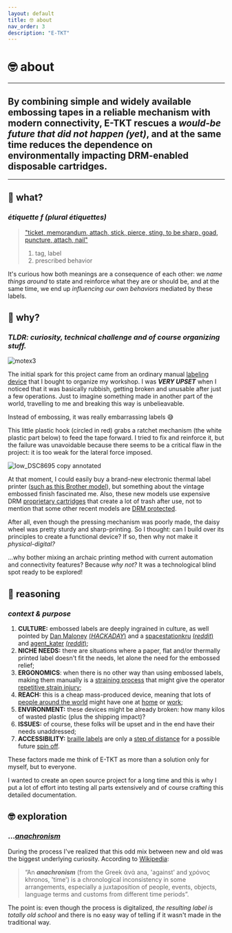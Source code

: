 ```yaml
---
layout: default
title: 🤓 about
nav_order: 3
description: "E-TKT"
---
```


# 🤓 **about**


----

## By combining simple and widely available embossing tapes in a reliable mechanism with modern connectivity, E-TKT rescues a ***would-be future that did not happen (yet)***, and at the same time reduces the dependence on environmentally impacting DRM-enabled disposable cartridges.

----

## 🧐 **what?**
### *étiquette f (plural étiquettes)*
> ["ticket, memorandum, attach, stick, pierce, sting, to be sharp, goad, puncture, attach, nail"](https://en.wiktionary.org/wiki/%C3%A9tiquette#French)
> 1. tag, label 
> 2. prescribed behavior

It's curious how both meanings are a consequence of each other: we *name things around* to state and reinforce what they are or should be, and at the same time, we end up *influencing our own behaviors* mediated by these labels.

## 🤔 **why?**
### *TLDR: curiosity, technical challenge and of course organizing stuff.*

![motex3](https://user-images.githubusercontent.com/15098003/171213081-fbdf82dc-e752-46eb-81d8-d3f7b8e25f01.png)

The initial spark for this project came from an ordinary manual [labeling device](https://www.aliexpress.com/item/3256801648218535.html) that I bought to organize my workshop. I was ***VERY UPSET*** when I noticed that it was basically rubbish, getting broken and unusable after just a few operations. Just to imagine something made in another part of the world, travelling to me and breaking this way is unbelieavable.

Instead of embossing, it was really embarrassing labels 😅

This little plastic hook (circled in red) grabs a ratchet mechanism (the white plastic part below) to feed the tape forward. I tried to fix and reinforce it, but the failure was unavoidable because there seems to be a critical flaw in the project: it is too weak for the lateral force imposed.

![low_DSC8695 copy annotated](https://user-images.githubusercontent.com/15098003/171303466-703fb695-e1d0-488c-8f9b-58dd55291529.jpg)

At that moment, I could easily buy a brand-new electronic thermal label printer ([such as this Brother model](https://www.brother-usa.com/products/pth110bp)), but something about the vintage embossed finish fascinated me. Also, these new models use expensive DRM [proprietary cartridges](https://www.brother-usa.com/products/tze335) that create a lot of trash after use, not to mention that some other recent models are [DRM protected](https://hackaday.com/2022/03/30/freedmo-gets-rid-of-dymo-label-printer-drm/).


After all, even though the pressing mechanism was poorly made, the daisy wheel was pretty sturdy and sharp-printing. So I thought: can I build over its principles to create a functional device? If so, then why not make it *physical-digital?*

...why bother mixing an archaic printing method with current automation and connectivity features? Because *why not?* It was a technological blind spot ready to be explored!



## 🤯 **reasoning**

### *context & purpose*

1. **CULTURE:** embossed labels are deeply ingrained in culture, as well pointed by [Dan Maloney](https://deadhomersociety.wordpress.com/2015/10/22/quote-of-the-day-2406/) [(*HACKADAY*)](https://hackaday.com/2022/06/15/diy-automated-printer-kerchunks-out-classic-embossed-labels/) and a [spacestationkru](https://best-tv-shows.fandom.com/wiki/Labels_(Dexter%27s_Laboratory)) [(*reddit*)](https://www.reddit.com/r/3Dprinting/comments/vf8acb/comment/icvk1fe/?utm_source=reddit&utm_medium=web2x&context=3) and [agent_kater](https://backtothefuture.fandom.com/wiki/Flux_capacitor) [(*reddit*)](https://www.reddit.com/r/3Dprinting/comments/vf8acb/comment/icwgo76/?utm_source=reddit&utm_medium=web2x&context=3);
2. **NICHE NEEDS:** there are situations where a paper, flat and/or thermally printed label doesn't fit the needs, let alone the need for the embossed relief;
7. **ERGONOMICS**: when there is no other way than using embossed labels, making them manually is a [straining process](https://www.reddit.com/r/functionalprint/comments/vf8hrq/comment/icvjqvg/?utm_source=reddit&utm_medium=web2x&context=3) that might give the operator [repetitive strain injury](https://en.wikipedia.org/wiki/Repetitive_strain_injury);
3. **REACH:** this is a cheap mass-produced device, meaning that lots of [people around the world](https://www.reddit.com/r/coolgithubprojects/comments/vfa2nt/comment/id8e9f5/?utm_source=reddit&utm_medium=web2x&context=3) might have one at [home](https://www.reddit.com/r/arduino/comments/vf6rjo/comment/icv9q29/?utm_source=reddit&utm_medium=web2x&context=3) or [work](https://www.reddit.com/r/functionalprint/comments/vf8hrq/comment/icuddop/?utm_source=reddit&utm_medium=web2x&context=3);
4. **ENVIRONMENT:** these devices might be already broken: how many kilos of wasted plastic (plus the shipping impact)?
6. **ISSUES:** of course, these folks will be upset and in the end have their needs unaddressed;
8. **ACCESSIBILITY:** [braille labels](https://www.maxiaids.com/reizen-rl-350-braille-labeler) are only a [step of distance](https://www.reddit.com/r/arduino/comments/vf6rjo/comment/icv2cnr/?utm_source=reddit&utm_medium=web2x&context=3) for a possible future [spin off](https://www.reddit.com/r/functionalprint/comments/vf8hrq/comment/icvtlxn/?utm_source=reddit&utm_medium=web2x&context=3).

These factors made me think of E-TKT as more than a solution only for myself, but to everyone.

I wanted to create an open source project for a long time and this is why I put a lot of effort into testing all parts extensively and of course crafting this detailed documentation.


## 🤓 **exploration**
###  ...<ins>***anachronism***<ins>

During the process I've realized that this odd mix between new and old was the biggest underlying curiosity. According to [Wikipedia](https://en.wikipedia.org/wiki/Anachronism):
> “An ***anachronism*** (from the Greek ἀνά ana, 'against' and χρόνος khronos, 'time') is a chronological inconsistency in some arrangements, especially a juxtaposition of people, events, objects, language terms and customs from different time periods”.

The point is: even though the process is digitalized, *the resulting label is totally old school* and there is no easy way of telling if it wasn't made in the traditional way.
  
<br>

